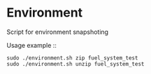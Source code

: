 Environment
===========

Script for environment snapshoting

Usage example ::

    sudo ./environment.sh zip fuel_system_test
    sudo ./environment.sh unzip fuel_system_test
